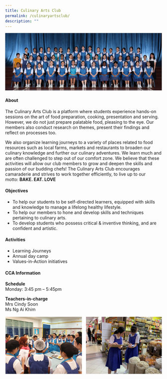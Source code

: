 ```yaml
---
title: Culinary Arts Club
permalink: /culinaryartsclub/
description: ""
---
```

![](/images/CCA/2023/Culinary%20Arts/culinary%20arts.jpg)

#### **About**


The Culinary Arts Club is a platform where students experience hands-on sessions on the art of food preparation, cooking, presentation and serving. However, we do not just prepare palatable food, pleasing to the eye. Our members also conduct research on themes, present their findings and reflect on processes too.  

  

We also organize learning journeys to a variety of places related to food resources such as local farms, markets and restaurants to broaden our culinary knowledge and further our culinary adventures. We learn much and are often challenged to step out of our comfort zone. We believe that these activities will allow our club members to grow and deepen the skills and passion of our budding chefs! The Culinary Arts Club encourages camaraderie and strives to work together efficiently, to live up to our motto:&nbsp;**BAKE. EAT. LOVE**

#### **Objectives**


*   To help our students to be self-directed learners, equipped with skills and knowledge to manage a lifelong healthy lifestyle.
*   To help our members to hone and develop skills and techniques pertaining to culinary arts.
*   To develop students who possess critical &amp; inventive thinking, and are confident and artistic.

#### **Activities**


*   Learning Journeys
*   Annual day camp
*   Values-in-Action initiatives

#### **CCA Information**

**Schedule**        
<br>Monday: 3:45 pm – 5:45pm
<br>

**Teachers-in-charge**
<br>Mrs Cindy Soon <br> Ms Ng Ai Khim<br>


![](/images/CCA/Clubs%20and%20Societies/Culinary%20Arts%20Club/C2.png)